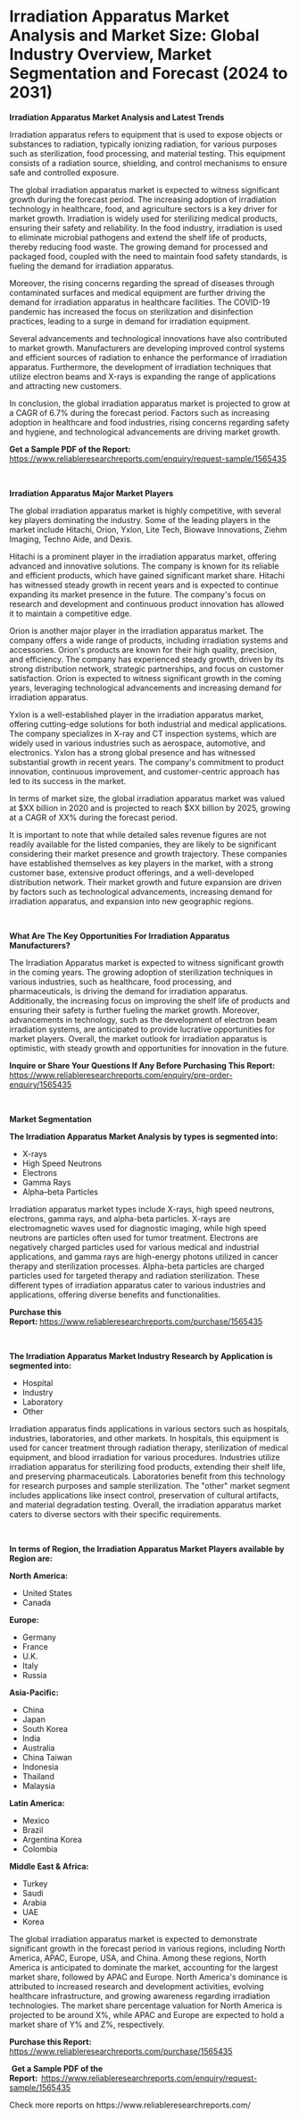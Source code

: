 <p><h1>Irradiation Apparatus Market Analysis and Market Size: Global Industry Overview, Market Segmentation and Forecast (2024 to 2031)</h1></p><p><strong>Irradiation Apparatus Market Analysis and Latest Trends</strong></p>
<p><p>Irradiation apparatus refers to equipment that is used to expose objects or substances to radiation, typically ionizing radiation, for various purposes such as sterilization, food processing, and material testing. This equipment consists of a radiation source, shielding, and control mechanisms to ensure safe and controlled exposure.</p><p>The global irradiation apparatus market is expected to witness significant growth during the forecast period. The increasing adoption of irradiation technology in healthcare, food, and agriculture sectors is a key driver for market growth. Irradiation is widely used for sterilizing medical products, ensuring their safety and reliability. In the food industry, irradiation is used to eliminate microbial pathogens and extend the shelf life of products, thereby reducing food waste. The growing demand for processed and packaged food, coupled with the need to maintain food safety standards, is fueling the demand for irradiation apparatus.</p><p>Moreover, the rising concerns regarding the spread of diseases through contaminated surfaces and medical equipment are further driving the demand for irradiation apparatus in healthcare facilities. The COVID-19 pandemic has increased the focus on sterilization and disinfection practices, leading to a surge in demand for irradiation equipment.</p><p>Several advancements and technological innovations have also contributed to market growth. Manufacturers are developing improved control systems and efficient sources of radiation to enhance the performance of irradiation apparatus. Furthermore, the development of irradiation techniques that utilize electron beams and X-rays is expanding the range of applications and attracting new customers.</p><p>In conclusion, the global irradiation apparatus market is projected to grow at a CAGR of 6.7% during the forecast period. Factors such as increasing adoption in healthcare and food industries, rising concerns regarding safety and hygiene, and technological advancements are driving market growth.</p></p>
<p><strong>Get a Sample PDF of the Report:&nbsp;</strong> <a href="https://www.reliableresearchreports.com/enquiry/request-sample/1565435">https://www.reliableresearchreports.com/enquiry/request-sample/1565435</a></p>
<p>&nbsp;</p>
<p><strong>Irradiation Apparatus Major Market Players</strong></p>
<p><p>The global irradiation apparatus market is highly competitive, with several key players dominating the industry. Some of the leading players in the market include Hitachi, Orion, Yxlon, Lite Tech, Biowave Innovations, Ziehm Imaging, Techno Aide, and Dexis.</p><p>Hitachi is a prominent player in the irradiation apparatus market, offering advanced and innovative solutions. The company is known for its reliable and efficient products, which have gained significant market share. Hitachi has witnessed steady growth in recent years and is expected to continue expanding its market presence in the future. The company's focus on research and development and continuous product innovation has allowed it to maintain a competitive edge.</p><p>Orion is another major player in the irradiation apparatus market. The company offers a wide range of products, including irradiation systems and accessories. Orion's products are known for their high quality, precision, and efficiency. The company has experienced steady growth, driven by its strong distribution network, strategic partnerships, and focus on customer satisfaction. Orion is expected to witness significant growth in the coming years, leveraging technological advancements and increasing demand for irradiation apparatus.</p><p>Yxlon is a well-established player in the irradiation apparatus market, offering cutting-edge solutions for both industrial and medical applications. The company specializes in X-ray and CT inspection systems, which are widely used in various industries such as aerospace, automotive, and electronics. Yxlon has a strong global presence and has witnessed substantial growth in recent years. The company's commitment to product innovation, continuous improvement, and customer-centric approach has led to its success in the market.</p><p>In terms of market size, the global irradiation apparatus market was valued at $XX billion in 2020 and is projected to reach $XX billion by 2025, growing at a CAGR of XX% during the forecast period.</p><p>It is important to note that while detailed sales revenue figures are not readily available for the listed companies, they are likely to be significant considering their market presence and growth trajectory. These companies have established themselves as key players in the market, with a strong customer base, extensive product offerings, and a well-developed distribution network. Their market growth and future expansion are driven by factors such as technological advancements, increasing demand for irradiation apparatus, and expansion into new geographic regions.</p></p>
<p>&nbsp;</p>
<p><strong>What Are The Key Opportunities For Irradiation Apparatus Manufacturers?</strong></p>
<p><p>The Irradiation Apparatus market is expected to witness significant growth in the coming years. The growing adoption of sterilization techniques in various industries, such as healthcare, food processing, and pharmaceuticals, is driving the demand for irradiation apparatus. Additionally, the increasing focus on improving the shelf life of products and ensuring their safety is further fueling the market growth. Moreover, advancements in technology, such as the development of electron beam irradiation systems, are anticipated to provide lucrative opportunities for market players. Overall, the market outlook for irradiation apparatus is optimistic, with steady growth and opportunities for innovation in the future.</p></p>
<p><strong>Inquire or Share Your Questions If Any Before Purchasing This Report:</strong> <a href="https://www.reliableresearchreports.com/enquiry/pre-order-enquiry/1565435">https://www.reliableresearchreports.com/enquiry/pre-order-enquiry/1565435</a></p>
<p>&nbsp;</p>
<p><strong>Market Segmentation</strong></p>
<p><strong>The Irradiation Apparatus Market Analysis by types is segmented into:</strong></p>
<p><ul><li>X-rays</li><li>High Speed Neutrons</li><li>Electrons</li><li>Gamma Rays</li><li>Alpha–beta Particles</li></ul></p>
<p><p>Irradiation apparatus market types include X-rays, high speed neutrons, electrons, gamma rays, and alpha-beta particles. X-rays are electromagnetic waves used for diagnostic imaging, while high speed neutrons are particles often used for tumor treatment. Electrons are negatively charged particles used for various medical and industrial applications, and gamma rays are high-energy photons utilized in cancer therapy and sterilization processes. Alpha-beta particles are charged particles used for targeted therapy and radiation sterilization. These different types of irradiation apparatus cater to various industries and applications, offering diverse benefits and functionalities.</p></p>
<p><strong>Purchase this Report:&nbsp;</strong><a href="https://www.reliableresearchreports.com/purchase/1565435">https://www.reliableresearchreports.com/purchase/1565435</a></p>
<p>&nbsp;</p>
<p><strong>The Irradiation Apparatus Market Industry Research by Application is segmented into:</strong></p>
<p><ul><li>Hospital</li><li>Industry</li><li>Laboratory</li><li>Other</li></ul></p>
<p><p>Irradiation apparatus finds applications in various sectors such as hospitals, industries, laboratories, and other markets. In hospitals, this equipment is used for cancer treatment through radiation therapy, sterilization of medical equipment, and blood irradiation for various procedures. Industries utilize irradiation apparatus for sterilizing food products, extending their shelf life, and preserving pharmaceuticals. Laboratories benefit from this technology for research purposes and sample sterilization. The "other" market segment includes applications like insect control, preservation of cultural artifacts, and material degradation testing. Overall, the irradiation apparatus market caters to diverse sectors with their specific requirements.</p></p>
<p>&nbsp;</p>
<p><strong>In terms of Region, the Irradiation Apparatus Market Players available by Region are:</strong></p>
<p>
    <p> <strong> North America: </strong>
        <ul>
            <li>United States</li>
            <li>Canada</li>
        </ul>
        </p> 
    <p> <strong> Europe: </strong>
        <ul>
            <li>Germany</li>
            <li>France</li>
            <li>U.K.</li>
            <li>Italy</li>
            <li>Russia</li>
        </ul>
        </p> 
    <p> <strong> Asia-Pacific: </strong>
        <ul>
            <li>China</li>
            <li>Japan</li>
            <li>South Korea</li>
            <li>India</li>
            <li>Australia</li>
            <li>China Taiwan</li>
            <li>Indonesia</li>
            <li>Thailand</li>
            <li>Malaysia</li>
        </ul>
        </p> 
    <p> <strong> Latin America: </strong>
        <ul>
            <li>Mexico</li>
            <li>Brazil</li>
            <li>Argentina Korea</li>
            <li>Colombia</li>
        </ul>
        </p> 
    <p> <strong> Middle East & Africa: </strong>
        <ul>
            <li>Turkey</li>
            <li>Saudi</li>
            <li>Arabia</li>
            <li>UAE</li>
            <li>Korea</li>
        </ul>
    </p>
    </p>
<p><p>The global irradiation apparatus market is expected to demonstrate significant growth in the forecast period in various regions, including North America, APAC, Europe, USA, and China. Among these regions, North America is anticipated to dominate the market, accounting for the largest market share, followed by APAC and Europe. North America's dominance is attributed to increased research and development activities, evolving healthcare infrastructure, and growing awareness regarding irradiation technologies. The market share percentage valuation for North America is projected to be around X%, while APAC and Europe are expected to hold a market share of Y% and Z%, respectively.</p></p>
<p><strong>Purchase this Report: </strong><a href="https://www.reliableresearchreports.com/purchase/1565435">https://www.reliableresearchreports.com/purchase/1565435</a></p>
<p>&nbsp;<strong>Get a Sample PDF of the Report:&nbsp;&nbsp;</strong><a href="https://www.reliableresearchreports.com/enquiry/request-sample/1565435">https://www.reliableresearchreports.com/enquiry/request-sample/1565435</a></p>
<p><strong></strong></p>
<p>Check more reports on https://www.reliableresearchreports.com/</p>